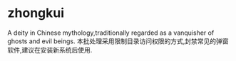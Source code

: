 # zhongkui
A deity in Chinese mythology,traditionally regarded as a vanquisher of ghosts and evil beings.
本批处理采用限制目录访问权限的方式,封禁常见的弹窗软件,建议在安装新系统后使用.
